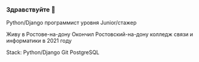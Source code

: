### Здравствуйте 👋

Python/Django программист уровня Junior/стажер 

Живу в Ростове-на-дону
Окончил Ростовский-на-дону колледж связи и информатики в 2021 году

Stack:
Python/Django
Git
PostgreSQL
